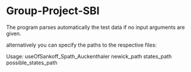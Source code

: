 # Group-Project-SBI
The program parses automatically the test data if no input arguments are given.

alternatively you can specify the paths to the respective files:

Usage: useOfSankoff_Spath_Auckenthaler newick_path states_path possible_states_path
